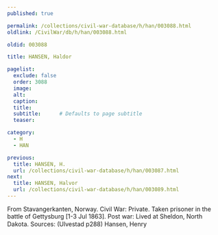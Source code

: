 ```yaml
---
published: true

permalink: /collections/civil-war-database/h/han/003088.html
oldlink: /CivilWar/db/h/han/003088.html

oldid: 003088

title: HANSEN, Haldor

pagelist:
  exclude: false
  order: 3088
  image: 
  alt:
  caption:
  title:
  subtitle:      # Defaults to page subtitle
  teaser:

category: 
  - H 
  - HAN

previous:
  title: HANSEN, H.
  url: /collections/civil-war-database/h/han/003087.html  
next:
  title: HANSEN, Halvor
  url: /collections/civil-war-database/h/han/003089.html   
---
```

From Stavangerkanten, Norway. Civil War: Private. Taken prisoner in the battle of Gettysburg [1-3 Jul 1863]. Post war: Lived at Sheldon, North Dakota. Sources: (Ulvestad p288) &#147;Hansen, Henry&#148;